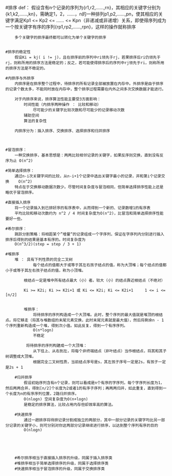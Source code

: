 #排序
	def：
		假设含有n个记录的序列为{r1,r2,......,rn}，其相应的关键字分别为{k1,k2,......,kn}，需确定1，2，......，n的一种排列p1,p2,......,pn，使其相应的关键字满足Kp1 <= Kp2 <= ...... <= Kpn（非递减或非递增）关系，即使得序列成为一个按关键字有序的序列{rp1,rp2,......,rpn}，这样的操作就称排序

		多个关键字的排序最终都可以转化为单个关键字的排序


	#排序的稳定性
		假设Ki = kj( i != j)，且在排序前的序列中ri领先于rj，若果排序后ri仍领先于rj，则称所用的排序方法是稳定的；反之，若可能使得排序后的序列中rj领先于ri，则称所用的排序方法是不稳定的。

	#内排序与外排序
		内排序是在排序整个过程中，待排序的所有记录全部被放置在内存中。外排序是由于排序的记录个数太多，不能同时放在内存中，整个排序过程需要在内外之间多次交换数据才能进行。

		对于内排序来说，排序算法性能主要受3方面影响：
			时间性能（内排序两种操作 ： 比较和移动）
				尽可能少的关键字比较次数和尽可能少的记录移动次数
			辅助空间
			算法的复杂性

		内排序分为：插入排序、交换排序、选择排序和归并排序



	#冒泡排序：
		一种交换排序，基本思想是：两两比较相邻记录的关键字，如果反序则交换，直到没有反序为止 O(n^2)

	#简单选择排序：	
		通过n-i次关键字间的比较，从n-i+1个记录中选出关键字最小的记录，并和第i个记录交换	O(n^2)
		特点在于交换移动数据次数少。尽管时间复杂度与冒泡相同，但简单选择排序性能上还是略优于冒泡排序。

	#直接插入排序
		将一个记录插入到已排好序的有序表中，从而得到一个新的、记录数增1的有序表
		平均比较和移动次数约为 n^2 / 4 时间复杂度为O(n^2)，比冒泡和简单选择排序性能要好一些。

	#希尔排序：
		跳跃分割策略：将相距某个”增量“的记录组成一个字序列，保证在字序列内分别进行插入排序后得到的结果是基本有序的。时间复杂度为
		O(n^3/2)(step = step / 3 + 1)

	#堆排序
		堆 ： 具有下列性质的完全二叉树	
				每个结点的值都大于或等于其左右孩子结点的值，称为大顶堆；每个结点的值都小于或等于其左右孩子结点的值，称为小顶堆。

			根结点一定是堆中所有结点最大（小）者。较大（小）的结点靠近根结点（不绝对）

			Ki >= K2i; Ki >= K2i+1 或 Ki <= K2i; Ki <= K2i+1     1 <= i <= [n/2]


			堆排序：
				将待排序的序列构造成一个大顶堆。此时，整个序列的最大值就是堆顶的根结点。将它移走（将其与堆数组的末尾元素交换，此时末尾元素就是最大值），然后将剩余n - 1 个序列重新构造成一个堆，得到次小值。如此反复，得到一个有序序列。
				O(n*logn)
				不稳定

			 将待排序的序列构建成一个大顶堆：
			 	从下往上、从右到左，将每个非终端结点（非叶结点）当作根结点，将其和其子树调整成大顶堆。
			 	根据完全二叉树性质，当前结点序号是s，其左孩子序号一定是2s，有孩子一定是2s + 1

		#归并排序
			假设初始序列含有n个记录，则可以看成是n个有序的字序列，每个字序列长度为1，然后两两合并，得到[n/2]个长度为2或者1的有序子序列；再两两归并，如此重复，直到得到一个长度为n的有序序列位置，2路归并排序。
			O(nlogn) 空间复杂度为O(n+logn)
			是稳定的排序算法，比较占用内存但却效率高的算法。

		#快速排序
			通过一趟排序将待排记录分割成独立的两部分，其中一部分记录的关键字均比另一部分记录的关键字小，则可分别对你这两部分记录继续进行排序，以达到整个序列有序的目的
			O(nlogn)





		#希尔排序相当于直接插入排序的升级，同属于插入排序类
		#堆排序相当于简单选择排序的升级，同属于选择排序类
		#快速排序相当于冒泡排序的升级，同属于交换排序类